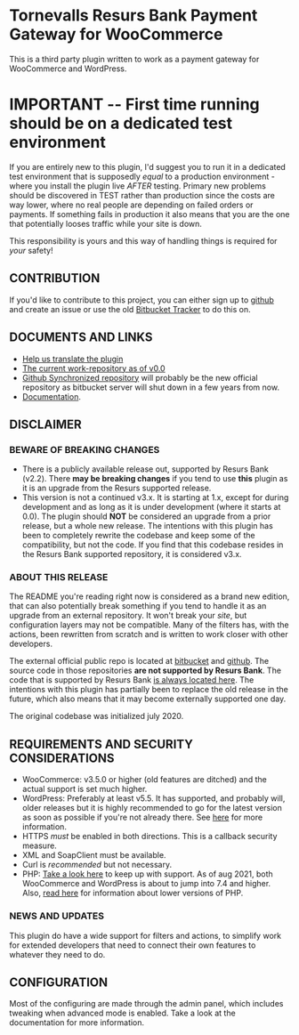 # Tornevalls Resurs Bank Payment Gateway for WooCommerce

This is a third party plugin written to work as a payment gateway for WooCommerce and WordPress.

# IMPORTANT -- First time running should be on a dedicated test environment

If you are entirely new to this plugin, I'd suggest you to run it in a dedicated test environment that is
supposedly *equal* to a production environment - where you install the plugin live *AFTER* testing.
Primary new problems should be discovered in TEST rather than production since the costs are way lower,
where no real people are depending on failed orders or payments. If something fails in production it also means
that you are the one that potentially looses traffic while your site is down.

This responsibility is yours and this way of handling things is required for *your* safety!

## CONTRIBUTION

If you'd like to contribute to this project, you can either sign up
to [github](https://github.com/Tornevall/wpwc-resurs/issues) and create an issue or use the
old [Bitbucket Tracker](https://tracker.tornevall.net/projects/RWC) to do this on.

## DOCUMENTS AND LINKS

* [Help us translate the plugin](https://crwd.in/trwbc)
* [The current work-repository as of v0.0](https://bitbucket.tornevall.net/projects/WWW/repos/tornevall-networks-resurs-bank-payment-gateway-for-woocommerce)
* [Github Synchronized repository](https://github.com/Tornevall/wpwc-resurs) will probably be the new official
  repository as bitbucket server will shut down in a few years from now.
* [Documentation](https://docs.tornevall.net/display/TORNEVALL/RBWC+Payment+Gateway).

## DISCLAIMER

### BEWARE OF BREAKING CHANGES

* There is a publicly available release out, supported by Resurs Bank (v2.2). There **may be breaking changes** if you
  tend to use **this** plugin as it is an upgrade from the Resurs supported release.
* This version is not a continued v3.x. It is starting at 1.x, except for during development and as long as it is under
  development (where it starts at 0.0). The plugin should **NOT** be considered an upgrade from a prior release, but a
  whole new release. The intentions with this plugin has been to completely rewrite the codebase and keep some of the
  compatibility, but not the code. If you find that this codebase resides in the Resurs Bank supported repository, it is
  considered v3.x.

### ABOUT THIS RELEASE

The README you're reading right now is considered as a brand new edition, that can also potentially break something if
you tend to handle it as an upgrade from an external repository. It won't break your *site*, but configuration layers
may not be compatible. Many of the filters has, with the actions, been rewritten from scratch and is written to work
closer with other developers.

The external official public repo is located
at [bitbucket](https://bitbucket.tornevall.net/projects/WWW/repos/tornevall-networks-resurs-bank-payment-gateway-for-woocommerce)
and [github](https://github.com/Tornevall/wpwc-resurs). The source code in those repositories **are not supported by
Resurs Bank**. The code that is supported by Resurs
Bank [is always located here](https://bitbucket.org/resursbankplugins/resurs-bank-payment-gateway-for-woocommerce). The
intentions with this plugin has partially been to replace the old release in the future, which also means that it may
become externally supported one day.

The original codebase was initialized july 2020.

## REQUIREMENTS AND SECURITY CONSIDERATIONS

* WooCommerce: v3.5.0 or higher (old features are ditched) and the actual support is set much higher.
* WordPress: Preferably at least v5.5. It has supported, and probably will, older releases but it is highly
  recommended to go for the latest version as soon as possible if you're not already there.
  See [here](https://make.wordpress.org/core/handbook/references/php-compatibility-and-wordpress-versions/) for more
  information.
* HTTPS *must* be enabled in both directions. This is a callback security measure.
* XML and SoapClient must be available.
* Curl is *recommended* but not necessary.
* PHP: [Take a look here](https://docs.woocommerce.com/document/server-requirements/) to keep up with support. As of aug
  2021, both WooCommerce and WordPress is about to jump into 7.4 and higher.
  Also, [read here](https://wordpress.org/news/2019/04/minimum-php-version-update/) for information about lower versions
  of PHP.

### NEWS AND UPDATES

This plugin do have a wide support for filters and actions, to simplify work for extended developers that need to
connect their own features to whatever they need to do.

## CONFIGURATION

Most of the configuring are made through the admin panel, which includes tweaking when advanced mode is enabled. Take a
look at the documentation for more information.
